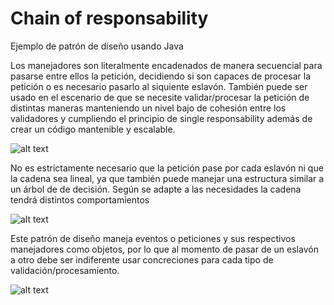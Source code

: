 # Chain of responsability
Ejemplo de patrón de diseño usando Java


Los manejadores son literalmente encadenados de manera secuencial para pasarse entre ellos la petición, decidiendo si
son capaces de procesar la petición o es necesario pasarlo al siquiente eslavón. También puede ser usado en el escenario 
de que se necesite validar/procesar la petición de distintas maneras manteniendo un nivel bajo de cohesión entre los
validadores y cumpliendo el principio de single responsability además de crear un código mantenible y escalable.

![alt text](https://refactoring.guru/images/patterns/diagrams/chain-of-responsibility/solution1-en.png)

No es estrictamente necesario que la petición pase por cada eslavón ni que la cadena sea lineal, ya que también puede 
manejar una estructura similar a un árbol de de decisión. Según se adapte a las necesidades la cadena tendrá distintos comportamientos

![alt text](https://refactoring.guru/images/patterns/diagrams/chain-of-responsibility/solution2-en.png)

Este patrón de diseño maneja eventos o peticiones y sus respectivos manejadores como objetos, por lo que 
al momento de pasar de un eslavón a otro debe ser indiferente usar concreciones para cada tipo de validación/procesamiento.

![alt text](https://refactoring.guru/images/patterns/diagrams/chain-of-responsibility/structure.png)
